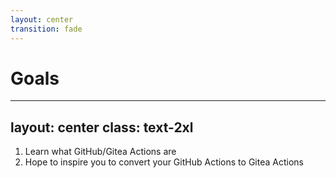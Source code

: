 ```yaml
---
layout: center
transition: fade
---
```


# Goals

---
layout: center
class: text-2xl
---

1. Learn what GitHub/Gitea Actions are
2. Hope to inspire you to convert your GitHub Actions to Gitea Actions
